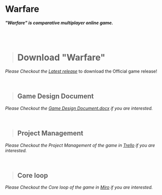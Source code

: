
# Warfare

***"Warfare" is comparative multiplayer online game.***

<br/><br/>

> # **Download "Warfare"**

*Please Checkout the [Latest release](https://github.com/AndraXO7/warfare/releases)* to download the Official game release!

<br/>

> ## Game Design Document
*Please Checkout the  [Game Design Document.docx](https://github.com/AndraXO7/warfare/files/10949891/Game.Design.Document.docx) if you are interested.*

<br/>

> ## Project Management
*Please Checkout the Project Management of the game in  [Trello](https://trello.com/b/0PFmtpiJ/warfare) if you are interested.*

<br/>

> ## Core loop
*Please Checkout the Core loop of the game in  [Miro](https://miro.com/app/board/uXjVP05DgW4=/) if you are interested.*
